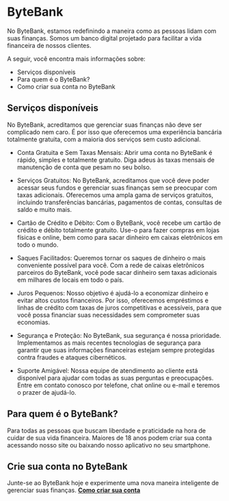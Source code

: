 # ByteBank

No ByteBank, estamos redefinindo a maneira como as pessoas lidam com suas finanças. Somos um banco digital projetado para facilitar a vida financeira de nossos clientes. 

A seguir, você encontra mais informações sobre:

- Serviços disponíveis
- Para quem é o ByteBank?
- Como criar sua conta no ByteBank

## Serviços disponíveis

No ByteBank, acreditamos que gerenciar suas finanças não deve ser complicado nem caro. É por isso que oferecemos uma experiência bancária totalmente gratuita, com a maioria dos serviços sem custo adicional.

- Conta Gratuita e Sem Taxas Mensais: Abrir uma conta no ByteBank é rápido, simples e totalmente gratuito. Diga adeus às taxas mensais de manutenção de conta que pesam no seu bolso.

- Serviços Gratuitos: No ByteBank, acreditamos que você deve poder acessar seus fundos e gerenciar suas finanças sem se preocupar com taxas adicionais. Oferecemos uma ampla gama de serviços gratuitos, incluindo transferências bancárias, pagamentos de contas, consultas de saldo e muito mais.

- Cartão de Crédito e Débito: Com o ByteBank, você recebe um cartão de crédito e débito totalmente gratuito. Use-o para fazer compras em lojas físicas e online, bem como para sacar dinheiro em caixas eletrônicos em todo o mundo.

- Saques Facilitados: Queremos tornar os saques de dinheiro o mais conveniente possível para você. Com a rede de caixas eletrônicos parceiros do ByteBank, você pode sacar dinheiro sem taxas adicionais em milhares de locais em todo o país.

- Juros Pequenos: Nosso objetivo é ajudá-lo a economizar dinheiro e evitar altos custos financeiros. Por isso, oferecemos empréstimos e linhas de crédito com taxas de juros competitivas e acessíveis, para que você possa financiar suas necessidades sem comprometer suas economias.

- Segurança e Proteção: No ByteBank, sua segurança é nossa prioridade. Implementamos as mais recentes tecnologias de segurança para garantir que suas informações financeiras estejam sempre protegidas contra fraudes e ataques cibernéticos.

- Suporte Amigável: Nossa equipe de atendimento ao cliente está disponível para ajudar com todas as suas perguntas e preocupações. Entre em contato conosco por telefone, chat online ou e-mail e teremos o prazer de ajudá-lo.


## Para quem é o ByteBank?

Para todas as pessoas que buscam liberdade e praticidade na hora de cuidar de sua vida financeira. Maiores de 18 anos podem criar sua conta acessando nosso site ou baixando nosso aplicativo no seu smartphone.



## Crie sua conta no ByteBank

Junte-se ao ByteBank hoje e experimente uma nova maneira inteligente de gerenciar suas finanças. [**Como criar sua conta**](URL)

